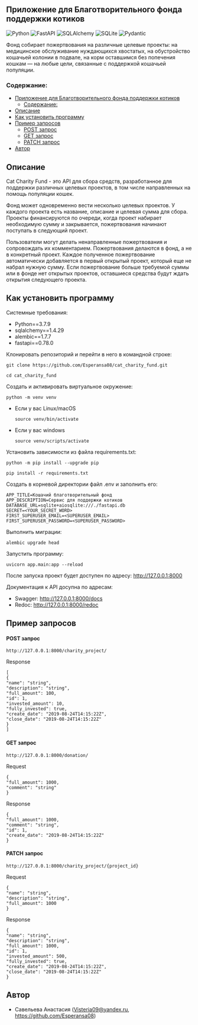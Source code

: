 ## Приложение для Благотворительного фонда поддержки котиков

![Python](https://img.shields.io/badge/python-3670A0?style=for-the-badge&logo=python&logoColor=ffdd54)
![FastAPI](https://img.shields.io/badge/FastAPI-005571?style=for-the-badge&logo=fastapi)
![SQLAlchemy](https://img.shields.io/badge/-SQLAlchemy-464646?style=for-the-badge&logo=SQLAlchemy&logoColor=ffffff&color=043A6B)
![SQLite](https://img.shields.io/badge/sqlite-%2307405e.svg?style=for-the-badge&logo=sqlite&logoColor=white)
![Pydantic](https://img.shields.io/badge/Pydantic-black?style=for-the-badge)

Фонд собирает пожертвования на различные целевые проекты: на медицинское обслуживание нуждающихся хвостатых,
на обустройство кошачьей колонии в подвале, на корм оставшимся без попечения кошкам — на любые цели, связанные с поддержкой кошачьей популяции.

### Содержание: 
- [Приложение для Благотворительного фонда поддержки котиков](#приложение-для-благотворительного-фонда-поддержки-котиков)
  - [Содержание:](#содержание)
- [Описание](#описание)
- [Как установить программу](#как-установить-программу)
- [Пример запросов](#пример-запросов)
    - [POST запрос](#post-запрос)
    - [GET запрос](#get-запрос)
    - [PATCH запрос](#patch-запрос)
- [Автор](#автор)


## Описание

Cat Charity Fund - это API для сбора средств, разработанное для поддержки различных целевых проектов, в том числе направленных на помощь популяции кошек. 

Фонд может одновременно вести несколько целевых проектов. У каждого проекта есть название, описание и целевая сумма для сбора. Проекты финансируются по очереди, когда проект набирает необходимую сумму и закрывается, пожертвования начинают поступать в следующий проект.

Пользователи могут делать ненаправленные пожертвования и сопровождать их комментарием. Пожертвования делаются в фонд, а не в конкретный проект. Каждое полученное пожертвование автоматически добавляется в первый открытый проект, который еще не набрал нужную сумму. Если пожертвование больше требуемой суммы или в фонде нет открытых проектов, оставшиеся средства будут ждать открытия следующего проекта.



## Как установить программу

Системные требования:

- Python==3.7.9
- sqlalchemy==1.4.29
- alembic==1.7.7
- fastapi==0.78.0

Клонировать репозиторий и перейти в него в командной строке:

```
git clone https://github.com/Esperansa08/cat_charity_fund.git
```

```
cd cat_charity_fund
```

Cоздать и активировать виртуальное окружение:

```
python -m venv venv
```

* Если у вас Linux/macOS

    ```
    source venv/bin/activate
    ```

* Если у вас windows

    ```
    source venv/scripts/activate
    ```

Установить зависимости из файла requirements.txt:

```
python -m pip install --upgrade pip
```

```
pip install -r requirements.txt
```
Создать в корневой директории файл .env и заполнить его:

```
APP_TITLE=Кошачий благотворительный фонд
APP_DESCRIPTION=Сервис для поддержки котиков
DATABASE_URL=sqlite+aiosqlite:///./fastapi.db
SECRET=<YOUR_SECRET_WORD>
FIRST_SUPERUSER_EMAIL=<SUPERUSER_EMAIL>
FIRST_SUPERUSER_PASSWORD=<SUPERUSER_PASSWORD>
```

Выполнить миграции:

```
alembic upgrade head
```

Запустить программу:

```
uvicorn app.main:app --reload

```
После запуска проект будет доступен по адресу: http://127.0.0.1:8000

Документация к API досупна по адресам:
- Swagger: http://127.0.0.1:8000/docs
- Redoc: http://127.0.0.1:8000/redoc

## Пример запросов

#### POST запрос
```
http://127.0.0.1:8000/charity_project/
```

Response
```
[
{
"name": "string",
"description": "string",
"full_amount": 100,
"id": 1,
"invested_amount": 10,
"fully_invested": true,
"create_date": "2019-08-24T14:15:22Z",
"close_date": "2019-08-24T14:15:22Z"
}
]
```
#### GET запрос
```
http://127.0.0.1:8000/donation/

```
Request
```
{
"full_amount": 1000,
"comment": "string"
}
```
Response
```
{
"full_amount": 1000,
"comment": "string",
"id": 1,
"create_date": "2019-08-24T14:15:22Z"
}
```
#### PATCH запрос
```
http://127.0.0.1:8000/charity_project/{project_id}

```
Request
```
{
"name": "string",
"description": "string",
"full_amount": 1000
}
```
Response
```
{
"name": "string",
"description": "string",
"full_amount": 1000,
"id": 1,
"invested_amount": 500,
"fully_invested": true,
"create_date": "2019-08-24T14:15:22Z",
"close_date": "2019-08-24T14:15:22Z"
}
```



## Автор 

 * Савельева Анастасия (Visteria09@yandex.ru, https://github.com/Esperansa08) 